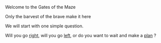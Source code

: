Welcome to the Gates of the Maze

Only the barvest of the brave make it here  

We will start with one simple question. 

Will you go [right](https://github.com/abdelk7344/adventure-story-project/blob/master/maze/right.md), will you go [left](https://github.com/abdelk7344/adventure-story-project/blob/master/maze/left.md), or do you want to wait and make a [plan]() ? 
